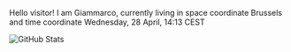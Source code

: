 Hello visitor! I am Giammarco, currently living in space coordinate Brussels and time coordinate Wednesday, 28 April, 14:13 CEST

![GitHub Stats](https://github-readme-stats.vercel.app/api?username=grcasanova)
